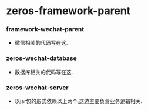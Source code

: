 # zeros-framework-parent

### framework-wechat-parent
* 微信相关的代码写在这.

### zeros-wechat-database
* 数据库相关的代码写在这.

### zeros-wechat-server
* 以jar包的形式依赖以上两个,这边主要负责业务逻辑相关.